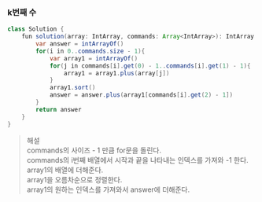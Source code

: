 ### k번째 수
```java
class Solution {
    fun solution(array: IntArray, commands: Array<IntArray>): IntArray {
        var answer = intArrayOf()
        for(i in 0..commands.size - 1){
            var array1 = intArrayOf()
            for(j in commands[i].get(0) - 1..commands[i].get(1) - 1){
                array1 = array1.plus(array[j])
            }
            array1.sort()
            answer = answer.plus(array1[commands[i].get(2) - 1])
        }
        return answer
    }
}
```
> 해설    
> commands의 사이즈 - 1 만큼 for문을 돌린다.   
> commands의 i번째 배열에서 시작과 끝을 나타내는 인덱스를 가져와 -1 한다.  
> array1의 배열에 더해준다.   
> array1을 오름차순으로 정렬한다.   
> array1의 원하는 인덱스를 가져와서 answer에 더해준다.